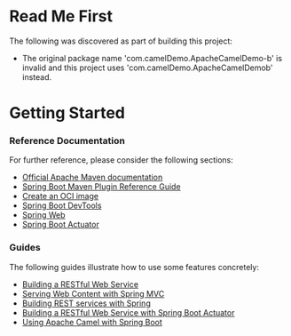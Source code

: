 # Read Me First
The following was discovered as part of building this project:

* The original package name 'com.camelDemo.ApacheCamelDemo-b' is invalid and this project uses 'com.camelDemo.ApacheCamelDemob' instead.

# Getting Started

### Reference Documentation
For further reference, please consider the following sections:

* [Official Apache Maven documentation](https://maven.apache.org/guides/index.html)
* [Spring Boot Maven Plugin Reference Guide](https://docs.spring.io/spring-boot/docs/3.0.7/maven-plugin/reference/html/)
* [Create an OCI image](https://docs.spring.io/spring-boot/docs/3.0.7/maven-plugin/reference/html/#build-image)
* [Spring Boot DevTools](https://docs.spring.io/spring-boot/docs/3.0.7/reference/htmlsingle/#using.devtools)
* [Spring Web](https://docs.spring.io/spring-boot/docs/3.0.7/reference/htmlsingle/#web)
* [Spring Boot Actuator](https://docs.spring.io/spring-boot/docs/3.0.7/reference/htmlsingle/#actuator)

### Guides
The following guides illustrate how to use some features concretely:

* [Building a RESTful Web Service](https://spring.io/guides/gs/rest-service/)
* [Serving Web Content with Spring MVC](https://spring.io/guides/gs/serving-web-content/)
* [Building REST services with Spring](https://spring.io/guides/tutorials/rest/)
* [Building a RESTful Web Service with Spring Boot Actuator](https://spring.io/guides/gs/actuator-service/)
* [Using Apache Camel with Spring Boot](https://camel.apache.org/camel-spring-boot/latest/spring-boot.html)

